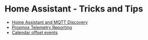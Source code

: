 # Home Assistant - Tricks and Tips

* [Home Assistant and MQTT Discovery](https://marcjenningsuk.github.io/Home-AssistantConfiguration/HAMQTTDisco)
* [Proxmox Telemetry Reporting](https://marcjenningsuk.github.io/Home-AssistantConfiguration/ProxmoxTelemetry)
* [Calendar offset events](https://marcjenningsuk.github.io/Home-AssistantConfiguration/CalendarEventOffset)
